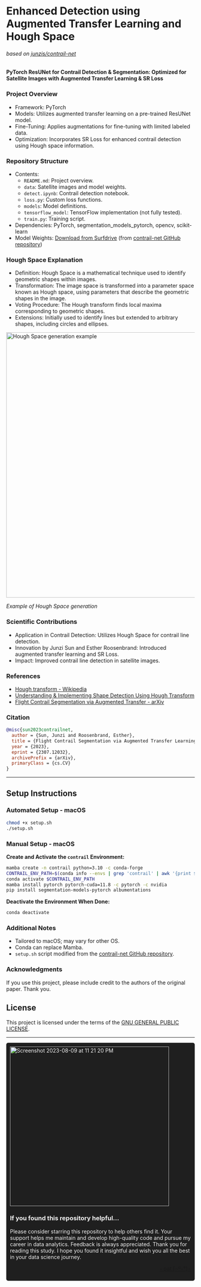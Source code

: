 # Enhanced Detection using Augmented Transfer Learning and Hough Space
###### based on [junzis/contrail-net](https://github.com/junzis/contrail-net)
#### PyTorch ResUNet for Contrail Detection & Segmentation: Optimized for Satellite Images with Augmented Transfer Learning & SR Loss


### Project Overview
- Framework: PyTorch
- Models: Utilizes augmented transfer learning on a pre-trained ResUNet model.
- Fine-Tuning: Applies augmentations for fine-tuning with limited labeled data.
- Optimization: Incorporates SR Loss for enhanced contrail detection using Hough space information.

### Repository Structure
- Contents:
  - `README.md`: Project overview.
  - `data`: Satellite images and model weights.
  - `detect.ipynb`: Contrail detection notebook.
  - `loss.py`: Custom loss functions.
  - `models`: Model definitions.
  - `tensorflow_model`: TensorFlow implementation (not fully tested).
  - `train.py`: Training script.
- Dependencies: PyTorch, segmentation_models_pytorch, opencv, scikit-learn
- Model Weights: [Download from Surfdrive](https://surfdrive.surf.nl/files/index.php/s/n1b0L2qfu2PZ6d3) (from [contrail-net GitHub repository](https://github.com/junzis/contrail-net))

### Hough Space Explanation
- Definition: Hough Space is a mathematical technique used to identify geometric shapes within images.
- Transformation: The image space is transformed into a parameter space known as Hough space, using parameters that describe the geometric shapes in the image.
- Voting Procedure: The Hough transform finds local maxima corresponding to geometric shapes.
- Extensions: Initially used to identify lines but extended to arbitrary shapes, including circles and ellipses.
  
<img width="707" alt="Hough Space generation example" src="https://github.com/patmejia/resunet-contrail/assets/92187562/0e389674-e0f1-41ef-b1bc-b59f86e82950">

*Example of Hough Space generation*

  
### Scientific Contributions
- Application in Contrail Detection: Utilizes Hough Space for contrail line detection.
- Innovation by Junzi Sun and Esther Roosenbrand: Introduced augmented transfer learning and SR Loss.
- Impact: Improved contrail line detection in satellite images.

### References
- [Hough transform - Wikipedia](https://en.wikipedia.org/wiki/Hough_transform)
- [Understanding & Implementing Shape Detection Using Hough Transform](https://livecodestream.dev/post/hough-transformation/)
- [Flight Contrail Segmentation via Augmented Transfer - arXiv](https://arxiv.org/abs/2307.12032)

### Citation
```bibtex
@misc{sun2023contrailnet,
  author = {Sun, Junzi and Roosenbrand, Esther},
  title = {Flight Contrail Segmentation via Augmented Transfer Learning with Novel SR Loss Function in Hough Space},
  year = {2023},
  eprint = {2307.12032},
  archivePrefix = {arXiv},
  primaryClass = {cs.CV}
}
```

---

## Setup Instructions

### Automated Setup - macOS
```bash
chmod +x setup.sh
./setup.sh
```

### Manual Setup - macOS
**Create and Activate the `contrail` Environment:**
```bash
mamba create -n contrail python=3.10 -c conda-forge
CONTRAIL_ENV_PATH=$(conda info --envs | grep 'contrail' | awk '{print $1}')
conda activate $CONTRAIL_ENV_PATH
mamba install pytorch pytorch-cuda=11.8 -c pytorch -c nvidia
pip install segmentation-models-pytorch albumentations
```
**Deactivate the Environment When Done:**
```bash
conda deactivate
```

### Additional Notes
- Tailored to macOS; may vary for other OS.
- Conda can replace Mamba.
- `setup.sh` script modified from the [contrail-net GitHub repository](https://github.com/junzis/contrail-net).

### Acknowledgments
If you use this project, please include credit to the authors of the original paper. Thank you.

## License
This project is licensed under the terms of the [GNU GENERAL PUBLIC LICENSE](LICENSE).

---

<div style="background-color: #1f1f1f; color: #f2f2f2; padding: 10px; border-radius: 5px;"><img width="425" alt="Screenshot 2023-08-09 at 11 21 20 PM" src="https://github.com/patmejia/resunet-contrail/assets/92187562/1d888431-9038-4b16-886e-a5ca45f7b3c0">


  <h3>If you found this repository helpful...</h3>
  <p>Please consider starring this repository to help others find it. Your support helps me maintain and develop high-quality code and pursue my career in data analytics. Feedback is always appreciated. Thank you for reading this study. I hope you found it insightful and wish you all the best in your data science journey.</p>
  <p style="text-align: right;">
  <a href="https://github.com/patmejia"> - pat [¬º-°]¬ </a>
  </p>
</div>
